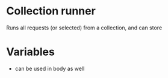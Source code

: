 
# Collection runner
Runs all requests (or selected) from a collection, and can store

# Variables
- can be used in body as well